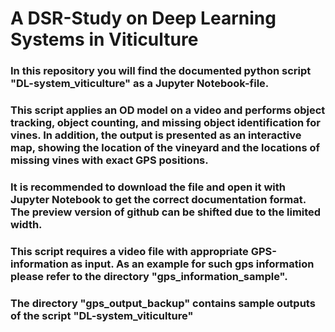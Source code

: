 # A DSR-Study on Deep Learning Systems in Viticulture

### In this repository you will find the documented python script "DL-system_viticulture" as a Jupyter Notebook-file.
### This script applies an OD model on a video and performs object tracking, object counting, and missing object identification for vines. In addition, the output is presented as an interactive map, showing the location of the vineyard and the locations of missing vines with exact GPS positions.

### It is recommended to download the file and open it with Jupyter Notebook to get the correct documentation format. The preview version of github can be shifted due to the limited width.

### This script requires a video file with appropriate GPS-information as input. As an example for such gps information please refer to the directory "gps_information_sample".

### The directory "gps_output_backup" contains sample outputs of the script "DL-system_viticulture"

